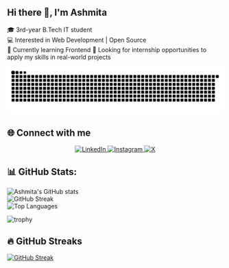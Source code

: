 ## Hi there 👋, I'm Ashmita
🎓 3rd-year B.Tech IT student  
💻 Interested in Web Development | Open Source  
🌱 Currently learning Frontend 
🚀 Looking for internship opportunities to apply my skills in real-world projects

![GitHub Contribution Snake Light](https://raw.githubusercontent.com/iashmita97/iashmita97/output/github-contribution-grid-snake.svg#gh-light-mode-only)


## 🌐 Connect with me  
<p align="center">
  <a href="https://www.linkedin.com/in/ashmita-chatterjee-62272628b/" target="_blank" rel="noopener noreferrer">
    <img alt="LinkedIn" src="https://cdn.jsdelivr.net/gh/devicons/devicon/icons/linkedin/linkedin-original.svg" width="40" />
  </a>
  <a href="https://instagram.com/unome_ac16?igshid=NGVhN2U2NjQ0Yg==" target="_blank" rel="noopener noreferrer">
    <img alt="Instagram" src="https://upload.wikimedia.org/wikipedia/commons/a/a5/Instagram_icon.png" width="40" />
  </a>
  <a href="https://x.com/iashmita_12" target="_blank" rel="noopener noreferrer">
    <img alt="X" src="https://cdn.jsdelivr.net/gh/simple-icons/simple-icons/icons/x.svg" width="40" />
  </a>
</p>


## 📊 GitHub Stats:
![Ashmita's GitHub stats](https://github-readme-stats.vercel.app/api?username=iashmita97&show_icons=true&theme=dark&hide_border=true)  
![GitHub Streak](https://streak-stats.demolab.com?user=iashmita97&theme=dark&hide_border=true)  
![Top Languages](https://github-readme-stats.vercel.app/api/top-langs/?username=iashmita97&layout=compact&theme=dark&hide_border=true)  

![trophy](https://github-profile-trophy.vercel.app/?username=iashmita97&theme=onedark&margin-w=15&margin-h=15) 

## 🔥 GitHub Streaks
[![GitHub Streak](https://streak-stats.demolab.com?user=iashmita97&theme=radical&hide_border=true)](https://git.io/streak-stats)

